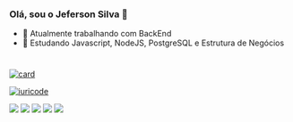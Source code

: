 ### Olá, sou o Jeferson Silva 👋

- 🔭 Atualmente trabalhando com BackEnd
- 🌱 Estudando Javascript, NodeJS, PostgreSQL e Estrutura de Negócios
#
[![card](https://github-readme-stats.vercel.app/api?username=silvajeferson82&theme=cobalt)](https://github.com/silvajeferson82/)

[![iuricode](https://github-readme-stats.vercel.app/api/top-langs/?username=silvajeferson82&hide=html&layout=cobalt=true&theme=cobalt)](https://github.com/silvajeferson82/)

<p align="left">
  <a href="gmail.com" alt="Gmail">
  <img src="https://img.shields.io/badge/-Gmail-FF0000?style=flat-square&labelColor=FF0000&logo=gmail&logoColor=white&link=jefersonsilva.contato@gmail.com" /></a>

  <a href="https://www.linkedin.com/in/silvajeferson82/" alt="Linkedin">
  <img src="https://img.shields.io/badge/-Linkedin-0e76a8?style=flat-square&logo=Linkedin&logoColor=white&link=https://www.linkedin.com/in/silvajeferson82/https://www.linkedin.com/in/silvajeferson82/" /></a>

  <a href="#" alt="WhatsApp">
  <img src="https://img.shields.io/badge/-WhatsApp-25d366?style=flat-square&labelColor=25d366&logo=whatsapp&logoColor=white&link=API-DO-SEU-WHATSAPP"/></a>

  <a href="#" alt="Facebook">
  <img src="https://img.shields.io/badge/-Facebook-3b5998?style=flat-square&labelColor=3b5998&logo=facebook&logoColor=white&link=LINK-DO-SEU-FACEBOOK"/></a>

  <a href="#" alt="Instagram">
  <img src="https://img.shields.io/badge/-Instagram-DF0174?style=flat-square&labelColor=DF0174&logo=instagram&logoColor=white&link=https://www.instagram.com/silvajeferson82/"/></a>
</p>  



